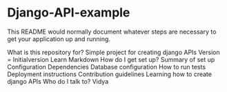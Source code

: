 # Django-API-example
This README would normally document whatever steps are necessary to get your application up and running.

What is this repository for?
Simple project for creating django APIs
Version = Initialversion
Learn Markdown
How do I get set up?
Summary of set up
Configuration
Dependencies
Database configuration
How to run tests
Deployment instructions
Contribution guidelines
Learning how to create django APIs
Who do I talk to?
Vidya
